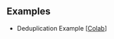 ## Examples
- Deduplication Example [[Colab](https://colab.research.google.com/github/muuusiiik/AIFT_data_preprocessing/blob/main/data_cleaning/AIFT-data_cleaning.ipynb)]
